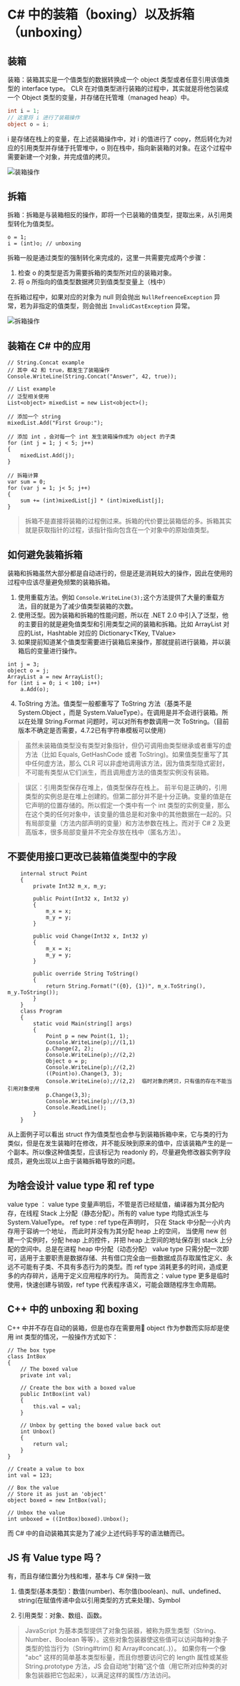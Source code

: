 # C# 中的装箱（boxing）以及拆箱（unboxing）
## 装箱
装箱：装箱其实是一个值类型的数据转换成一个 object 类型或者任意引用该值类型的 interface type。 CLR 在对值类型进行装箱的过程中，其实就是将他包装成一个 Object 类型的变量，并存储在托管堆（managed heap）中。
``` C#
int i = 1;
// 这里将 i 进行了装箱操作
object o = i;
```
i 是存储在栈上的变量，在上述装箱操作中，对 i 的值进行了 copy，然后转化为对应的引用类型并存储于托管堆中，o 则在栈中，指向新装箱的对象。在这个过程中需要新建一个对象，并完成值的拷贝。

![装箱操作](images/2019_04_04_boxing_and_unboxing/boxing-operation-i-o-variables.png "boxing-operation-i-o-variables.png")
## 拆箱
拆箱：拆箱是与装箱相反的操作，即将一个已装箱的值类型，提取出来，从引用类型转化为值类型。
```
o = 1;
i = (int)o; // unboxing
```
拆箱一般是通过类型的强制转化来完成的，这里一共需要完成两个步骤：
1. 检查 o 的类型是否为需要拆箱的类型所对应的装箱对象。
2. 将 o 所指向的值类型数据拷贝到值类型变量上（栈中）

在拆箱过程中，如果对应的对象为 null 则会抛出 `NullRefreenceException` 异常，若为非指定的值类型，则会抛出 `InvalidCastException` 异常。

![拆箱操作](images/2019_04_04_boxing_and_unboxing/unboxing-conversion-operation.png "unboxing-conversion-operation.png")

## 装箱在 C# 中的应用
```
// String.Concat example
// 其中 42 和 true，都发生了装箱操作
Console.WriteLine(String.Concat("Answer", 42, true));

// List example
// 泛型相关使用
List<object> mixedList = new List<object>();

// 添加一个 string
mixedList.Add("First Group:");

// 添加 int ，会对每一个 int 发生装箱操作成为 object 的子类
for (int j = 1; j < 5; j++)
{
    mixedList.Add(j);
}

// 拆箱计算
var sum = 0;
for (var j = 1; j< 5; j++)
{
    sum += (int)mixedList[j] * (int)mixedList[j];
}
```
> 拆箱不是直接将装箱的过程倒过来。拆箱的代价要比装箱低的多。拆箱其实就是获取指针的过程，该指针指向包含在一个对象中的原始值类型。
## 如何避免装箱拆箱
装箱和拆箱虽然大部分都是自动进行的，但是还是消耗较大的操作，因此在使用的过程中应该尽量避免频繁的装箱拆箱。
1. 使用重载方法。例如 `Console.WriteLine(3);`这个方法提供了大量的重载方法，目的就是为了减少值类型装箱的次数。
2. 使用泛型。因为装箱和拆箱的性能问题，所以在 .NET 2.0 中引入了泛型，他的主要目的就是避免值类型和引用类型之间的装箱和拆箱。比如 ArrayList 对应的List<T>，Hashtable 对应的 Dictionary<TKey, TValue>
3. 如果提前知道某个值类型需要进行装箱后来操作，那就提前进行装箱，并以装箱后的变量进行操作。
```
int j = 3;
object o = j;
ArrayList a = new ArrayList();
for (int i = 0; i < 100; i++)
    a.Add(o);
```
4. ToString 方法。值类型一般都重写了 ToString 方法（基类不是 System.Object ，而是 System.ValueType）。在调用是并不会进行装箱。所以在处理 String.Format 问题时，可以对所有参数调用一次 ToString。（目前版本不确定是否需要，4.7.2已有字符串模板可以使用）

> 虽然未装箱值类型没有类型对象指针，但仍可调用由类型继承或者重写的虚方法（比如 Equals, GetHashCode 或者 ToString)。如果值类型重写了其中任何虚方法，那么 CLR 可以非虚地调用该方法，因为值类型隐式密封，不可能有类型从它们派生，而且调用虚方法的值类型实例没有装箱。

> 误区：引用类型保存在堆上，值类型保存在栈上。
前半句是正确的，引用类型的实例总是在堆上创建的。但第二部分并不是十分正确。变量的值是在它声明的位置存储的。所以假定一个类中有一个 int 类型的实例变量，那么在这个类的任何对象中，该变量的值总是和对象中的其他数据在一起的。只有局部变量（方法内部声明的变量）和方法参数在栈上。而对于 C# 2 及更高版本，很多局部变量并不完全存放在栈中（匿名方法）。

## 不要使用接口更改已装箱值类型中的字段
```
    internal struct Point
    {
        private Int32 m_x, m_y;

        public Point(Int32 x, Int32 y)
        {
            m_x = x;
            m_y = y;
        }

        public void Change(Int32 x, Int32 y)
        {
            m_x = x;
            m_y = y;
        }

        public override String ToString()
        {
            return String.Format("({0}, {1})", m_x.ToString(), m_y.ToString());
        }
    }
    class Program
    {
        static void Main(string[] args)
        {
            Point p = new Point(1, 1);
            Console.WriteLine(p);//(1,1)
            p.Change(2, 2);
            Console.WriteLine(p);//(2,2)
            Object o = p;
            Console.WriteLine(p);//(2,2)
            ((Point)o).Change(3, 3);
            Console.WriteLine(o);//(2,2)  临时对象的拷贝，只有值的存在不能当引用对象使用
            p.Change(3,3);
            Console.WriteLine(p);//(3,3)
            Console.ReadLine();
        }
    }
```

从上面例子可以看出 struct 作为值类型也会参与到装箱拆箱中来，它与类的行为类似，但是在发生装箱时在修改，并不能反映到原来的值中，应该装箱产生的是一个副本。所以像这种值类型，应该标记为 readonly 的，尽量避免修改器实例字段成员，避免出现以上由于装箱拆箱导致的问题。

## 为啥会设计 value type 和 ref type
value type ： value type 变量声明后，不管是否已经赋值，编译器为其分配内存，在线程 Stack 上分配（静态分配）。所有的 value type 均隐式派生与 System.ValueType。
ref type : ref type在声明时， 只在 Stack 中分配一小片内存用于容纳一个地址， 而此时并没有为其分配 heap 上的空间， 当使用 new 创建一个实例时，分配 heap 上的控件，并把 heap 上空间的地址保存到 stack 上分配的空间中。总是在进程 heap 中分配（动态分配）
value type 只需分配一次即可，适用于主要职责是数据存储、共有借口完全由一些数据成员存取属性定义、永远不可能有子类、不具有多态行为的类型。而 ref type 消耗更多的时间，造成更多的内存碎片，适用于定义应用程序的行为。
简而言之：value type 更多是临时使用，快速创建与销毁，ref type 代表程序语义，可能会跟随程序生命周期。

## C++ 中的 unboxing 和 boxing
C++ 中并不存在自动的装箱，但是也存在需要用 object 作为参数而实际却是使用 int 类型的情况，一般操作方式如下：
```
// The box type
class IntBox
{
	// The boxed value
	private int val;
 
	// Create the box with a boxed value
	public IntBox(int val)
	{
		this.val = val;
	}
 
	// Unbox by getting the boxed value back out
	int Unbox()
	{
		return val;
	}
}

// Create a value to box
int val = 123;
 
// Box the value
// Store it as just an 'object'
object boxed = new IntBox(val);
 
// Unbox the value
int unboxed = ((IntBox)boxed).Unbox();
```
而 C# 中的自动装箱其实是为了减少上述代码手写的语法糖而已。

## JS 有 Value type 吗？
有，而且存储位置分为栈和堆，基本与 C# 保持一致
1. 值类型(基本类型)：数值(number)、布尔值(boolean)、null、undefined、string(在赋值传递中会以引用类型的方式来处理)、Symbol

2. 引用类型：对象、数组、函数。


> JavaScript 为基本类型提供了对象包装器，被称为原生类型（String、Number、Boolean 等等）。这些对象包装器使这些值可以访问每种对象子类型的恰当行为（String#trim() 和 Array#concat(..)）。
如果你有一个像 "abc" 这样的简单基本类型标量，而且你想要访问它的 length 属性或某些 String.prototype 方法，JS 会自动地“封箱”这个值（用它所对应种类的对象包装器把它包起来），以满足这样的属性/方法访问。